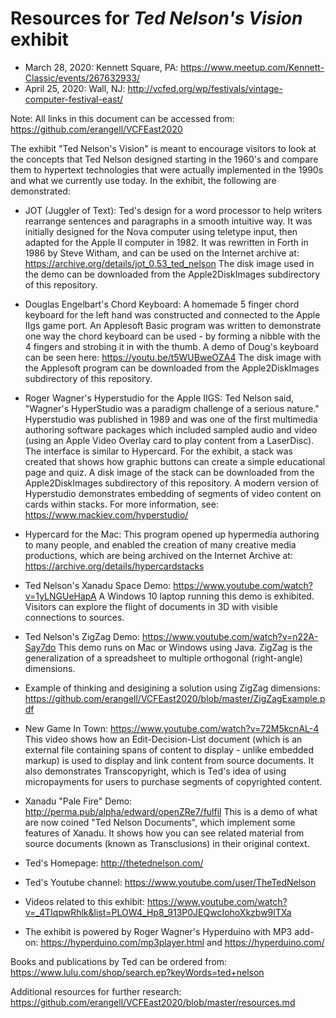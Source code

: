 # Resources for *Ted Nelson's Vision* exhibit
* March 28, 2020: Kennett Square, PA: https://www.meetup.com/Kennett-Classic/events/267632933/
* April 25, 2020: Wall, NJ: http://vcfed.org/wp/festivals/vintage-computer-festival-east/

Note: All links in this document can be accessed from: https://github.com/erangell/VCFEast2020

The exhibit "Ted Nelson's Vision" is meant to encourage visitors to look at the concepts that Ted Nelson designed starting in the 1960's and compare them to hypertext technologies that were actually implemented in the 1990s and what we currently use today.  In the exhibit, the following are demonstrated:

* JOT (Juggler of Text): Ted's design for a word processor to help writers rearrange sentences and paragraphs in a smooth intuitive way.  It was initially designed for the Nova computer using teletype input, then adapted for the Apple II computer in 1982.  It was rewritten in Forth in 1986 by Steve Witham, and can be used on the Internet archive at: https://archive.org/details/jot_0.53_ted_nelson  The disk image used in the demo can be downloaded from the Apple2DiskImages subdirectory of this repository.

* Douglas Engelbart's Chord Keyboard: A homemade 5 finger chord keyboard for the left hand was constructed and connected to the Apple IIgs game port.  An Applesoft Basic program was written to demonstrate one way the chord keyboard can be used - by forming a nibble with the 4 fingers and strobing it in with the thumb.  A demo of Doug's keyboard can be seen here: https://youtu.be/t5WUBweOZA4  The disk image with the Applesoft program can be downloaded from the Apple2DiskImages subdirectory of this repository.

* Roger Wagner's Hyperstudio for the Apple IIGS: Ted Nelson said, "Wagner's HyperStudio was a paradigm challenge of a serious nature."  Hyperstudio was published in 1989 and was one of the first multimedia authoring software packages which included sampled audio and video (using an Apple Video Overlay card to play content from a LaserDisc).  The interface is similar to Hypercard.  For the exhibit, a stack was created that shows how graphic buttons can create a simple educational page and quiz.  A disk image of the stack can be downloaded from the Apple2DiskImages subdirectory of this repository.  A modern version of Hyperstudio demonstrates embedding of segments of video content on cards within stacks.  For more information, see: https://www.mackiev.com/hyperstudio/

* Hypercard for the Mac: This program opened up hypermedia authoring to many people, and enabled the creation of many creative media productions, which are being archived on the Internet Archive at: https://archive.org/details/hypercardstacks  

* Ted Nelson's Xanadu Space Demo: https://www.youtube.com/watch?v=1yLNGUeHapA
A Windows 10 laptop running this demo is exhibited.  Visitors can explore the flight of documents in 3D with visible connections to sources.

* Ted Nelson's ZigZag Demo: https://www.youtube.com/watch?v=n22A-Say7do
This demo runs on Mac or Windows using Java.  ZigZag is the generalization of a spreadsheet to multiple orthogonal (right-angle) dimensions.
 
* Example of thinking and desigining a solution using ZigZag dimensions: https://github.com/erangell/VCFEast2020/blob/master/ZigZagExample.pdf
 
* New Game In Town: https://www.youtube.com/watch?v=72M5kcnAL-4
This video shows how an Edit-Decision-List document (which is an external file containing spans of content to display - unlike embedded markup) is used to display and link content from source documents.  It also demonstrates Transcopyright, which is Ted's idea of using micropayments for users to purchase segments of copyrighted content.

* Xanadu "Pale Fire" Demo: http://perma.pub/alpha/edward/openZRe7/fulfil
This is a demo of what are now coined "Ted Nelson Documents", which implement some features of Xanadu.  It shows how you can see related material from source documents (known as Transclusions) in their original context.

* Ted's Homepage: http://thetednelson.com/

* Ted's Youtube channel: https://www.youtube.com/user/TheTedNelson

* Videos related to this exhibit: https://www.youtube.com/watch?v=_4TIqpwRhlk&list=PLOW4_Hp8_913P0JEQwcIohoXkzbw9ITXa

* The exhibit is powered by Roger Wagner's Hyperduino with MP3 add-on: https://hyperduino.com/mp3player.html and  https://hyperduino.com/

Books and publications by Ted can be ordered from: https://www.lulu.com/shop/search.ep?keyWords=ted+nelson

Additional resources for further research: https://github.com/erangell/VCFEast2020/blob/master/resources.md
